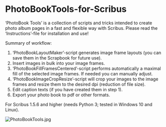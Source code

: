 # PhotoBookTools-for-Scribus

‘PhotoBook Tools’ is a collection of scripts and tricks intended to create photo album pages in a fast and flexible way with Scribus. Please read the ‘Instructions’-file for installation and use!

Summary of workflow:
1) ‘PhotoBookLayoutMaker’-script generates image frame layouts (you can save them in the Scrapbook for future use).
2) Insert images in bulk into your image frames.
3) ‘PhotoBookFillFramesCentered’-script performs automatically a maximal fill of the selected image frames. If needed you can manually adjust.
4) ‘PhotoBookImageCropResize’-script will crop your images to the image frames and resize them to the desired dpi (reduction of file size).
5) Edit caption texts (if you have created them in step 1).
6) Export your photo book to pdf or other formats.

For Scribus 1.5.6 and higher (needs Python 3; tested in Windows 10 and Linux).

![PhotoBookTools.jpg](https://raw.githubusercontent.com/RaffertyR/PhotoBookTools-for-Scribus/main/PhotoBookTools.jpg)
